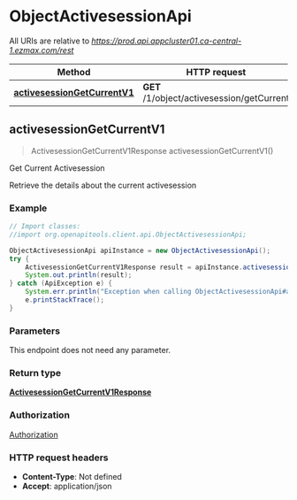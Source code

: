 # ObjectActivesessionApi

All URIs are relative to *https://prod.api.appcluster01.ca-central-1.ezmax.com/rest*

Method | HTTP request | Description
------------- | ------------- | -------------
[**activesessionGetCurrentV1**](ObjectActivesessionApi.md#activesessionGetCurrentV1) | **GET** /1/object/activesession/getCurrent | Get Current Activesession



## activesessionGetCurrentV1

> ActivesessionGetCurrentV1Response activesessionGetCurrentV1()

Get Current Activesession

Retrieve the details about the current activesession

### Example

```java
// Import classes:
//import org.openapitools.client.api.ObjectActivesessionApi;

ObjectActivesessionApi apiInstance = new ObjectActivesessionApi();
try {
    ActivesessionGetCurrentV1Response result = apiInstance.activesessionGetCurrentV1();
    System.out.println(result);
} catch (ApiException e) {
    System.err.println("Exception when calling ObjectActivesessionApi#activesessionGetCurrentV1");
    e.printStackTrace();
}
```

### Parameters

This endpoint does not need any parameter.

### Return type

[**ActivesessionGetCurrentV1Response**](ActivesessionGetCurrentV1Response.md)

### Authorization

[Authorization](../README.md#Authorization)

### HTTP request headers

- **Content-Type**: Not defined
- **Accept**: application/json

